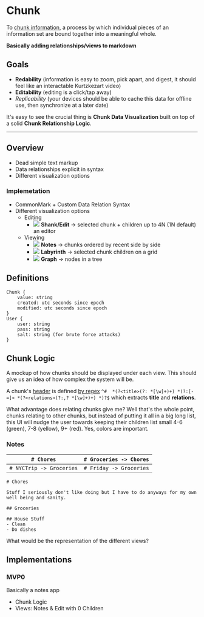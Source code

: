 # Chunk
To [chunk information](https://en.wikipedia.org/wiki/Chunking_%28psychology%29?wprov=sfla1), a process by which individual pieces of an information set are bound together into a meaningful whole.

**Basically adding relationships/views to markdown**

## Goals
- **Redability** (information is easy to zoom, pick apart, and digest, it should feel like an interactable Kurtzkezart video)
- **Editability** (editing is a click/tap away)
- *Replicability* (your devices should be able to cache this data for offline use, then synchronize at a later date)

It's easy to see the crucial thing is **Chunk Data Visualization** built on top of a solid **Chunk Relationship Logic**.

---

## Overview
- Dead simple text markup
- Data relationships explicit in syntax
- Different visualization options

### Implemetation
- CommonMark + Custom Data Relation Syntax
- Different visualization options
  - Editing
    - ![](web/src/assets/icons/card-text.svg) **Shank/Edit** -> selected chunk + children up to 4N (1N default) an editor
  - Viewing
    - ![](web/src/assets/icons/clipboard.svg) **Notes** -> chunks ordered by recent side by side
    - ![](web/src/assets/icons/grid.svg) **Labyrinth** -> selected chunk children on a grid
    - ![](web/src/assets/icons/diagram-2-fill.svg) **Graph** -> nodes in a tree

## Definitions

```
Chunk {
	value: string
	created: utc seconds since epoch
	modified: utc seconds since epoch
}
User {
	user: string
	pass: string
	salt: string (for brute force attacks)
}
```

## Chunk Logic
A mockup of how chunks should be displayed under each view. This should give us an idea of how complex the system will be.

A chunk's <u>header</u> is defined [by regex](https://regexr.com/6vm4s) 
`^#  *(?<title>(?: *[\w]+)+) *(?:[-=]> *(?<relations>(?:,? *[\w]+)+) *)?$` which extracts **title** and **relations**. 

What advantage does relating chunks give me? Well that's the whole point, chunks relating to other chunks, but instead of putting it all in a big long list, this UI will nudge the user towards keeping their children list small 4-6 (green), 7-8 (yellow), 9+ (red). Yes, colors are important.

### Notes

| `# Chores` |`# Groceries -> Chores`|
-|-
| `# NYCTrip -> Groceries` |`# Friday -> Groceries`|

```
# Chores

Stuff I seriously don't like doing but I have to do anyways for my own well being and sanity.

## Groceries

## House Stuff
- Clean
- Do dishes
```
What would be the representation of the different views?

## Implementations

### MVP0
Basically a notes app
- Chunk Logic
- Views: Notes & Edit with 0 Children
